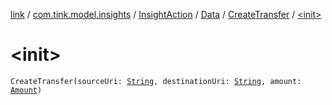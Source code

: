 [link](../../../../index.md) / [com.tink.model.insights](../../../index.md) / [InsightAction](../../index.md) / [Data](../index.md) / [CreateTransfer](index.md) / [&lt;init&gt;](./-init-.md)

# &lt;init&gt;

`CreateTransfer(sourceUri: `[`String`](https://kotlinlang.org/api/latest/jvm/stdlib/kotlin/-string/index.html)`, destinationUri: `[`String`](https://kotlinlang.org/api/latest/jvm/stdlib/kotlin/-string/index.html)`, amount: `[`Amount`](../../../../com.tink.model.misc/-amount/index.md)`)`